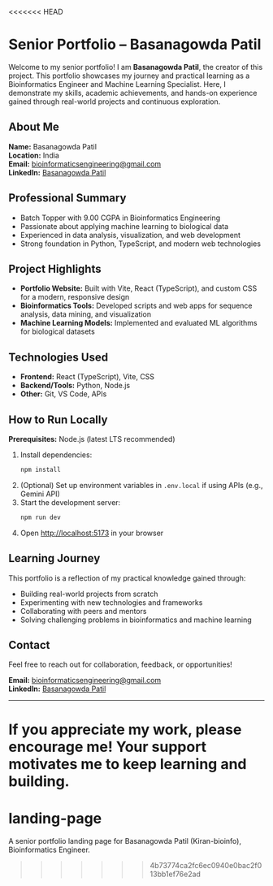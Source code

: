<<<<<<< HEAD


# Senior Portfolio – Basanagowda Patil

Welcome to my senior portfolio! I am **Basanagowda Patil**, the creator of this project. This portfolio showcases my journey and practical learning as a Bioinformatics Engineer and Machine Learning Specialist. Here, I demonstrate my skills, academic achievements, and hands-on experience gained through real-world projects and continuous exploration.

## About Me

**Name:** Basanagowda Patil  
**Location:** India  
**Email:** bioinformaticsengineering@gmail.com  
**LinkedIn:** [Basanagowda Patil](https://www.linkedin.com/in/basanagowda-patil-917a02315)

## Professional Summary

- Batch Topper with 9.00 CGPA in Bioinformatics Engineering
- Passionate about applying machine learning to biological data
- Experienced in data analysis, visualization, and web development
- Strong foundation in Python, TypeScript, and modern web technologies

## Project Highlights

- **Portfolio Website:** Built with Vite, React (TypeScript), and custom CSS for a modern, responsive design
- **Bioinformatics Tools:** Developed scripts and web apps for sequence analysis, data mining, and visualization
- **Machine Learning Models:** Implemented and evaluated ML algorithms for biological datasets

## Technologies Used

- **Frontend:** React (TypeScript), Vite, CSS
- **Backend/Tools:** Python, Node.js
- **Other:** Git, VS Code, APIs

## How to Run Locally

**Prerequisites:** Node.js (latest LTS recommended)

1. Install dependencies:
   ```sh
   npm install
   ```
2. (Optional) Set up environment variables in `.env.local` if using APIs (e.g., Gemini API)
3. Start the development server:
   ```sh
   npm run dev
   ```
4. Open [http://localhost:5173](http://localhost:5173) in your browser

## Learning Journey

This portfolio is a reflection of my practical knowledge gained through:

- Building real-world projects from scratch
- Experimenting with new technologies and frameworks
- Collaborating with peers and mentors
- Solving challenging problems in bioinformatics and machine learning


## Contact

Feel free to reach out for collaboration, feedback, or opportunities!

**Email:** bioinformaticsengineering@gmail.com  
**LinkedIn:** [Basanagowda Patil](https://www.linkedin.com/in/basanagowda-patil-917a02315)

---

If you appreciate my work, please encourage me! Your support motivates me to keep learning and building.
=======
# landing-page
A senior portfolio landing page for Basanagowda Patil (Kiran-bioinfo), Bioinformatics Engineer.
>>>>>>> 4b73774ca2fc6ec0940e0bac2f013bb1ef76e2ad
